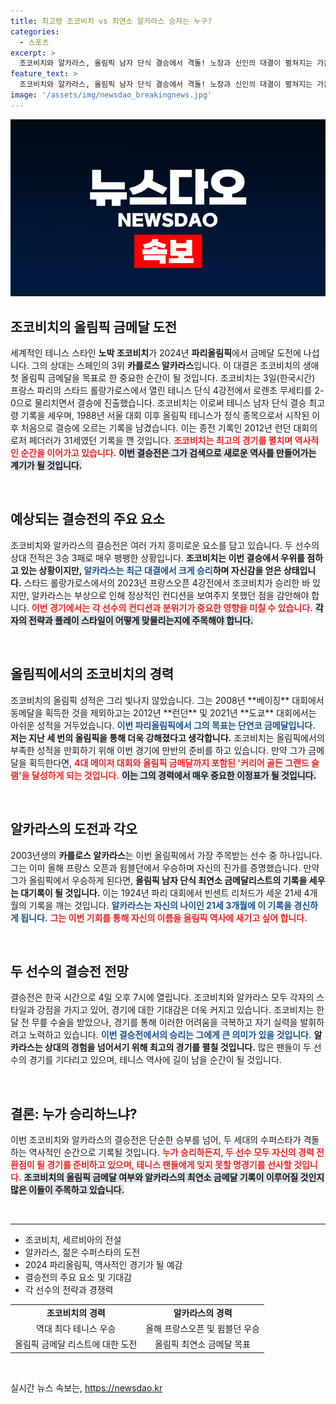 ```yaml
---
title: 최고령 조코비치 vs 최연소 알카라스 승자는 누구?
categories:
  - 스포츠
excerpt: >
  조코비치와 알카라스, 올림픽 남자 단식 결승에서 격돌! 노장과 신인의 대결이 펼쳐지는 가운데, 조코비치는 커리어 골든 그랜드 슬램에 도전하며, 알카라스는 최연소 금메달 기록을 목표로 한다. 누가 승리할까?
feature_text: >
  조코비치와 알카라스, 올림픽 남자 단식 결승에서 격돌! 노장과 신인의 대결이 펼쳐지는 가운데, 조코비치는 커리어 골든 그랜드 슬램에 도전하며, 알카라스는 최연소 금메달 기록을 목표로 한다. 누가 승리할까?
image: '/assets/img/newsdao_breakingnews.jpg'
---
```


<p><img src="/assets/img/newsdao_breakingnews.jpg" alt="firstkoreanews 속보" /></p>

<h2 data-ke-size="size26">조코비치의 올림픽 금메달 도전</h2>

<p data-ke-size="size16">세계적인 테니스 스타인 <b>노박 조코비치</b>가 2024년 <b>파리올림픽</b>에서 금메달 도전에 나섭니다. 그의 상대는 스페인의 3위 <b>카를로스 알카라스</b>입니다. 이 대결은 조코비치의 생애 첫 올림픽 금메달을 목표로 한 중요한 순간이 될 것입니다. 조코비치는 3일(한국시간) 프랑스 파리의 스타드 롤랑가로스에서 열린 테니스 단식 4강전에서 로렌초 무세티를 2-0으로 물리치면서 결승에 진출했습니다. 조코비치는 이로써 테니스 남자 단식 결승 최고령 기록을 세우며, 1988년 서울 대회 이후 올림픽 테니스가 정식 종목으로서 시작된 이후 처음으로 결승에 오르는 기록을 남겼습니다. 이는 종전 기록인 2012년 런던 대회의 로저 페더러가 31세였던 기록을 깬 것입니다. <b><span style="color: #ee2323;">조코비치는 최고의 경기를 펼치며 역사적인 순간을 이어가고 있습니다.</span></b> <b><span style="background-color: #21538527;">이번 결승전은 그가 검색으로 새로운 역사를 만들어가는 계기가 될 것입니다.</span></b></p>

<p data-ke-size="size16">&nbsp;</p>

<h2 data-ke-size="size26">예상되는 결승전의 주요 요소</h2>

<p data-ke-size="size16">조코비치와 알카라스의 결승전은 여러 가지 흥미로운 요소를 담고 있습니다. 두 선수의 상대 전적은 3승 3패로 매우 팽팽한 상황입니다. <b>조코비치는 이번 결승에서 우위를 점하고 있는 상황이지만, <span style="color: #1a5490;">알카라스는 최근 대결에서 크게 승리</span>하며 자신감을 얻은 상태입니다.</b> 스타드 롤랑가로스에서의 2023년 프랑스오픈 4강전에서 조코비치가 승리한 바 있지만, 알카라스는 부상으로 인해 정상적인 컨디션을 보여주지 못했던 점을 감안해야 합니다. <b><span style="color: #ee2323;">이번 경기에서는 각 선수의 컨디션과 분위기가 중요한 영향을 미칠 수 있습니다.</span></b> <b><span style="background-color: #21538527;">각자의 전략과 플레이 스타일이 어떻게 맞물리는지에 주목해야 합니다.</span></b></p>

<p data-ke-size="size16">&nbsp;</p>

<h2 data-ke-size="size26">올림픽에서의 조코비치의 경력</h2>

<p data-ke-size="size16">조코비치의 올림픽 성적은 그리 빛나지 않았습니다. 그는 2008년 **베이징** 대회에서 동메달을 획득한 것을 제외하고는 2012년 **런던** 및 2021년 **도쿄** 대회에서는 아쉬운 성적을 거두었습니다. <b><span style="color: #1a5490;">이번 파리올림픽에서 그의 목표는 단연코 금메달입니다.</span></b> <b>저는 지난 세 번의 올림픽을 통해 더욱 강해졌다고 생각합니다.</b> 조코비치는 올림픽에서의 부족한 성적을 만회하기 위해 이번 경기에 만반의 준비를 하고 있습니다. 만약 그가 금메달을 획득한다면, <b><span style="color: #ee2323;">4대 메이저 대회와 올림픽 금메달까지 포함된 '커리어 골든 그랜드 슬램'을 달성하게 되는 것입니다.</span></b> <b><span style="background-color: #21538527;">이는 그의 경력에서 매우 중요한 이정표가 될 것입니다.</span></b></p>

<p data-ke-size="size16">&nbsp;</p>

<h2 data-ke-size="size26">알카라스의 도전과 각오</h2>

<p data-ke-size="size16">2003년생의 <b>카를로스 알카라스</b>는 이번 올림픽에서 가장 주목받는 선수 중 하나입니다. 그는 이미 올해 프랑스 오픈과 윔블던에서 우승하며 자신의 진가를 증명했습니다. 만약 그가 올림픽에서 우승하게 된다면, <b>올림픽 남자 단식 최연소 금메달리스트의 기록을 세우는 대기록이 될 것입니다.</b> 이는 1924년 파리 대회에서 빈센트 리처드가 세운 21세 4개월의 기록을 깨는 것입니다. <b><span style="color: #1a5490;">알카라스는 자신의 나이인 21세 3개월에 이 기록을 경신하게 됩니다.</span></b> <b><span style="color: #ee2323;">그는 이번 기회를 통해 자신의 이름을 올림픽 역사에 새기고 싶어 합니다.</span></b></p>

<p data-ke-size="size16">&nbsp;</p>

<h2 data-ke-size="size26">두 선수의 결승전 전망</h2>

<p data-ke-size="size16">결승전은 한국 시간으로 4일 오후 7시에 열립니다. 조코비치와 알카라스 모두 각자의 스타일과 강점을 가지고 있어, 경기에 대한 기대감은 더욱 커지고 있습니다. 조코비치는 한 달 전 무릎 수술을 받았으나, 경기를 통해 이러한 어려움을 극복하고 자기 실력을 발휘하려고 노력하고 있습니다. <b><span style="color: #1a5490;">이번 결승전에서의 승리는 그에게 큰 의미가 있을 것입니다.</span></b> <b>알카라스는 상대의 경험을 넘어서기 위해 최고의 경기를 펼칠 것입니다.</b> 많은 팬들이 두 선수의 경기를 기다리고 있으며, 테니스 역사에 길이 남을 순간이 될 것입니다.</p>

<p data-ke-size="size16">&nbsp;</p>

<h2 data-ke-size="size26">결론: 누가 승리하느냐?</h2>

<p data-ke-size="size16">이번 조코비치와 알카라스의 결승전은 단순한 승부를 넘어, 두 세대의 수퍼스타가 격돌하는 역사적인 순간으로 기록될 것입니다. <b><span style="color: #ee2323;">누가 승리하든지, 두 선수 모두 자신의 경력 전환점이 될 경기를 준비하고 있으며, 테니스 팬들에게 잊지 못할 명경기를 선사할 것입니다.</span></b> <b><span style="background-color: #21538527;">조코비치의 올림픽 금메달 여부와 알카라스의 최연소 금메달 기록이 이루어질 것인지 많은 이들이 주목하고 있습니다.</span></b></p>

<p data-ke-size="size16">&nbsp;</p>

<hr>

<ul>
    <li>조코비치, 세르비아의 전설</li>
    <li>알카라스, 젊은 수퍼스타의 도전</li>
    <li>2024 파리올림픽, 역사적인 경기가 될 예감</li>
    <li>결승전의 주요 요소 및 기대감</li>
    <li>각 선수의 전략과 경쟁력</li>
</ul>

<table>
    <tr>
        <td style="text-align: center; height: 17px;"><b>조코비치의 경력</b></td>
        <td style="text-align: center; height: 17px;"><b>알카라스의 경력</b></td>
    </tr>
    <tr>
        <td style="text-align: center; height: 17px;">역대 최다 테니스 우승</td>
        <td style="text-align: center; height: 17px;">올해 프랑스오픈 및 윔블던 우승</td>
    </tr>
    <tr>
        <td style="text-align: center; height: 17px;">올림픽 금메달 리스트에 대한 도전</td>
        <td style="text-align: center; height: 17px;">올림픽 최연소 금메달 목표</td>
    </tr>
</table>

<p data-ke-size="size16">&nbsp;</p>
실시간 뉴스 속보는, <a href="https://newsdao.kr" rel="dofollow">https://newsdao.kr</a>


